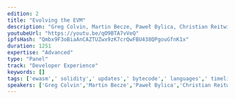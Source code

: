 ```yaml
---
edition: 2
title: "Evolving the EVM"
description: "Greg Colvin, Martin Becze, Paweł Bylica, Christian Reitwiessner, Alex Beregszaszi discuss their personal work and evolving the EVM."
youtubeUrl: "https://youtu.be/qO9BTA7vVeQ"
ipfsHash: "Qmbx9F3oBiaAnCAZTUZwx9zK7crQwFBU438QPgouGfnK1x"
duration: 1251
expertise: "Advanced"
type: "Panel"
track: "Developer Experience"
keywords: []
tags: ['ewasm',' solidity',' updates',' bytecode',' languages',' timeline',' webassembly',' metering',' runtime','Developer Experience']
speakers: ['Greg Colvin','Martin Becze','Paweł Bylica','Christian Reitwiessner','Alex Beregszaszi']
---
```

